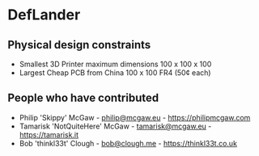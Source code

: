 # DefLander

## Physical design constraints

* Smallest 3D Printer maximum dimensions 100 x 100 x 100
* Largest Cheap PCB from China 100 x 100 FR4 (50¢ each)

## People who have contributed

 * Philip 'Skippy' McGaw - philip@mcgaw.eu - https://philipmcgaw.com
 * Tamarisk 'NotQuiteHere' McGaw - tamarisk@mcgaw.eu - https://tamarisk.it
 * Bob 'thinkl33t' Clough - bob@clough.me - https://thinkl33t.co.uk
